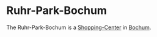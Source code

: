 # Ruhr-Park-Bochum

The Ruhr-Park-Bochum is a [Shopping-Center](200020004) in [Bochum](140000050.md).
